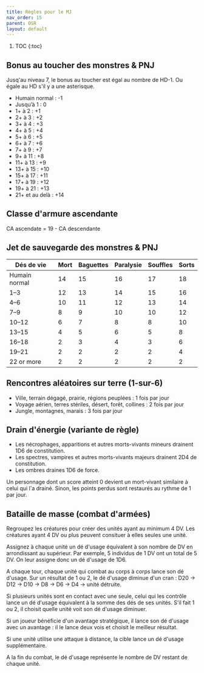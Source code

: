 ```yaml
---
title: Règles pour le MJ
nav_order: 15
parent: OSR
layout: default
---
```


1. TOC
{:toc}

## Bonus au toucher des monstres & PNJ
Jusq'au niveau 7, le bonus au toucher est égal au nombre de HD-1. Ou égale au HD s'il y a une asterisque.

- Humain normal : -1
- Jusqu’à 1 : 0
- 1+ à 2 : +1 
- 2+ à 3 : +2 
- 3+ à 4 : +3 
- 4+ à 5 : +4 
- 5+ à 6 : +5 
- 6+ à 7 : +6 
- 7+ à 9 : +7 
- 9+ à 11 : +8 
- 11+ à 13 : +9 
- 13+ à 15 : +10 
- 15+ à 17 : +11 
- 17+ à 19 : +12 
- 19+ à 21 : +13 
- 21+ et au delà : +14 

## Classe d'armure ascendante

CA ascendate = 19 - CA descendante

## Jet de sauvegarde des monstres & PNJ

| Dés de vie    | Mort | Baguettes | Paralysie | Souffles | Sorts |
| ------------- | ---- | --------- | --------- | -------- | ----- |
| Humain normal | 14   | 15        | 16        | 17       | 18    |
| 1–3           | 12   | 13        | 14        | 15       | 16    |
| 4–6           | 10   | 11        | 12        | 13       | 14    |
| 7–9           | 8    | 9         | 10        | 10       | 12    |
| 10–12         | 6    | 7         | 8         | 8        | 10    |
| 13–15         | 4    | 5         | 6         | 5        | 8     |
| 16–18         | 2    | 3         | 4         | 3        | 6     |
| 19–21         | 2    | 2         | 2         | 2        | 4     |
| 22 or more    | 2    | 2         | 2         | 2        | 2     |

## Rencontres aléatoires sur terre (1-sur-6)
- Ville, terrain dégagé, prairie, régions peuplées : 1 fois par jour
- Voyage aérien, terres stériles, désert, forêt, collines : 2 fois par jour
- Jungle, montagnes, marais : 3 fois par jour

## Drain d'énergie (variante de règle)
- Les nécrophages, apparitions et autres morts-vivants mineurs drainent 1D6 de constitution.
- Les spectres, vampires et autres morts-vivants majeurs drainent 2D4 de constitution.
- Les ombres draines 1D6 de force.

Un personnage dont un score atteint 0 devient un mort-vivant similaire à celui qui l'a drainé. Sinon, les points perdus sont restaurés au rythme de 1 par jour.

## Bataille de masse (combat d'armées)
Regroupez les créatures pour créer des unités ayant au minimum 4 DV. Les créatures ayant 4 DV ou plus peuvent consituer à elles seules une unité.

Assignez à chaque unité un dé d'usage équivalent à son nombre de DV en arrondissant au supérieur. Par exemple, 5 individus de 1 DV ont un total de 5 DV. On leur assigne donc un dé d'usage de 1D6.

A chaque tour, chaque unité qui combat au corps à corps lance son dé d'usage. Sur un résultat de 1 ou 2, le dé d'usage diminue d'un cran : D20 → D12 → D10 → D8 → D6 → D4 → unité détruite.

Si plusieurs unités sont en contact avec une seule, celui qui les contrôle lance un dé d'usage équivalent à la somme des dés de ses unités. S'il fait 1 ou 2, il choisit quelle unité voit son dé d'usage diminuer.

Si un joueur bénéficie d'un avantage stratégique, il lance son dé d'usage avec un avantage : il le lance deux vois et choisit le meilleur résultat.

Si une unité utilise une attaque à distance, la cible lance un dé d'usage supplémentaire.

A la fin du combat, le dé d'usage représente le nombre de DV restant de chaque unité.